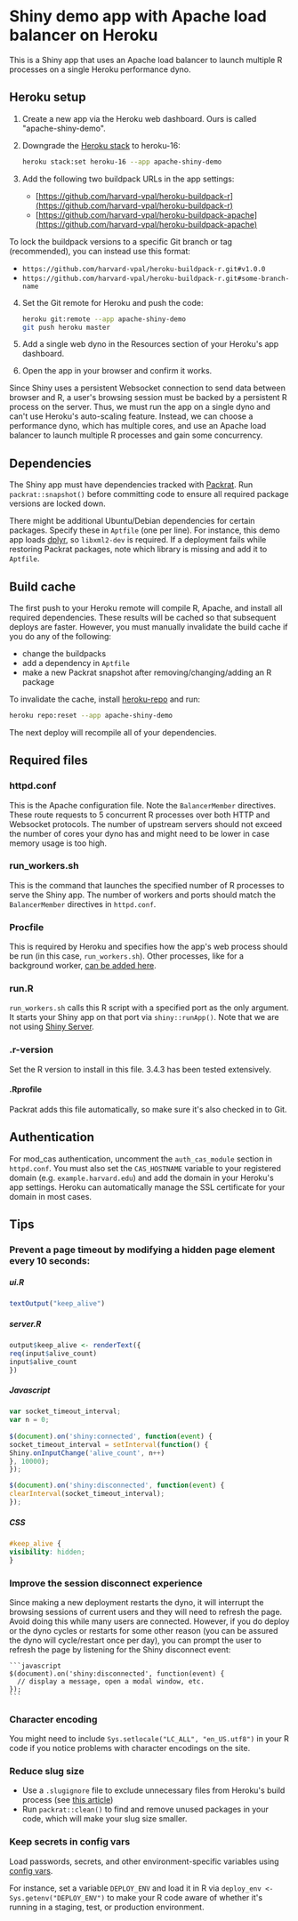 # Shiny demo app with Apache load balancer on Heroku

This is a Shiny app that uses an Apache load balancer to launch multiple R processes on a single Heroku performance dyno.

## Heroku setup

1. Create a new app via the Heroku web dashboard. Ours is called "apache-shiny-demo".
2. Downgrade the [Heroku stack](https://devcenter.heroku.com/articles/stack) to heroku-16:
         
	```bash
   heroku stack:set heroku-16 --app apache-shiny-demo
   ```

3. Add the following two buildpack URLs in the app settings:
	* [https://github.com/harvard-vpal/heroku-buildpack-r](https://github.com/harvard-vpal/heroku-buildpack-r)
	* [https://github.com/harvard-vpal/heroku-buildpack-apache](https://github.com/harvard-vpal/heroku-buildpack-apache)

 To lock the buildpack versions to a specific Git branch or tag (recommended), you can instead use this format:
 
   * `https://github.com/harvard-vpal/heroku-buildpack-r.git#v1.0.0`
   * `https://github.com/harvard-vpal/heroku-buildpack-r.git#some-branch-name`

4. Set the Git remote for Heroku and push the code:

   ```bash
   heroku git:remote --app apache-shiny-demo
   git push heroku master
   ```
5. Add a single web dyno in the Resources section of your Heroku's app dashboard.

6. Open the app in your browser and confirm it works.

Since Shiny uses a persistent Websocket connection to send data between browser and R, a user's browsing session must be backed by a persistent R process on the server. Thus, we must run the app on a single dyno and can't use Heroku's auto-scaling feature. Instead, we can choose a performance dyno, which has multiple cores, and use an Apache load balancer to launch multiple R processes and gain some concurrency.

## Dependencies

The Shiny app must have dependencies tracked with [Packrat](https://rstudio.github.io/packrat). Run `packrat::snapshot()` before committing code to ensure all required package versions are locked down.

There might be additional Ubuntu/Debian dependencies for certain packages. Specify these in `Aptfile` (one per line). For instance, this demo app loads [dplyr](https://github.com/tidyverse/dplyr/), so `libxml2-dev` is required. If a deployment fails while restoring Packrat packages, note which library is missing and add it to `Aptfile`.

## Build cache

The first push to your Heroku remote will compile R, Apache, and install all required dependencies. These results will be cached so that subsequent deploys are faster. However, you must manually invalidate the build cache if you do any of the following:

* change the buildpacks
* add a dependency in `Aptfile`
* make a new Packrat snapshot after removing/changing/adding an R package

To invalidate the cache, install [heroku-repo](https://github.com/heroku/heroku-repo) and run:

```bash
heroku repo:reset --app apache-shiny-demo
```

The next deploy will recompile all of your dependencies.

## Required files

### httpd.conf

This is the Apache configuration file. Note the `BalancerMember` directives. These route requests to 5 concurrent R processes over both HTTP and Websocket protocols. The number of upstream servers should not exceed the number of cores your dyno has and might need to be lower in case memory usage is too high.

### run_workers.sh

This is the command that launches the specified number of R processes to serve the Shiny app. The number of workers and ports should match the `BalancerMember` directives in `httpd.conf`.

### Procfile

This is required by Heroku and specifies how the app's web process should be run (in this case, `run_workers.sh`). Other processes, like for a background worker, [can be added here](https://devcenter.heroku.com/articles/procfile).

### run.R

`run_workers.sh` calls this R script with a specified port as the only argument. It starts your Shiny app on that port via `shiny::runApp()`. Note that we are not using [Shiny Server](https://www.rstudio.com/products/shiny/shiny-server/).

### .r-version

Set the R version to install in this file. 3.4.3 has been tested extensively.

#### .Rprofile

Packrat adds this file automatically, so make sure it's also checked in to Git.

## Authentication

For mod_cas authentication, uncomment the `auth_cas_module` section in `httpd.conf`. You must also set the `CAS_HOSTNAME` variable to your registered domain (e.g. `example.harvard.edu`) and add the domain in your Heroku's app settings. Heroku can automatically manage the SSL certificate for your domain in most cases.

## Tips

### Prevent a page timeout by modifying a hidden page element every 10 seconds:

##### ui.R
```r
textOutput("keep_alive")
```
	
##### server.R
```r
output$keep_alive <- renderText({
req(input$alive_count)
input$alive_count
})
```

##### Javascript
```javascript
var socket_timeout_interval;
var n = 0;
	
$(document).on('shiny:connected', function(event) {
socket_timeout_interval = setInterval(function() {
Shiny.onInputChange('alive_count', n++)
}, 10000);
});

$(document).on('shiny:disconnected', function(event) {
clearInterval(socket_timeout_interval);
});
```
	
##### CSS
```css
#keep_alive {
visibility: hidden;
}
```

### Improve the session disconnect experience

Since making a new deployment restarts the dyno, it will interrupt the browsing sessions of current users and they will need to refresh the page. Avoid doing this while many users are connected. However, if you do deploy or the dyno cycles or restarts for some other reason (you can be assured the dyno will cycle/restart once per day), you can prompt the user to refresh the page by listening for the Shiny disconnect event:

	```javascript
	$(document).on('shiny:disconnected', function(event) {
	  // display a message, open a modal window, etc.
	});
	```

### Character encoding

You might need to include `Sys.setlocale("LC_ALL", "en_US.utf8")` in your R code if you notice problems with character encodings on the site.

### Reduce slug size
* Use a `.slugignore` file to exclude unnecessary files from Heroku's build process (see [this article](https://devcenter.heroku.com/articles/slug-compiler#ignoring-files-with-slugignore))
* Run `packrat::clean()` to find and remove unused packages in your code, which will make your slug size smaller.

### Keep secrets in config vars

Load passwords, secrets, and other environment-specific variables using [config vars](https://devcenter.heroku.com/articles/config-vars).

For instance, set a variable `DEPLOY_ENV` and load it in R via `deploy_env <- Sys.getenv("DEPLOY_ENV")` to make your R code aware of whether it's running in a staging, test, or production environment.
